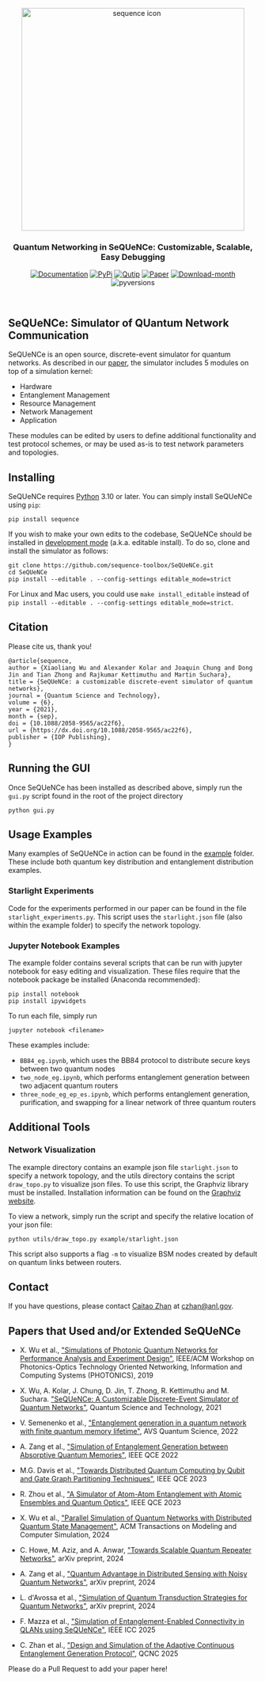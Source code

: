 <p align="center">
  <picture>
   <source media="(prefers-color-scheme: dark)" srcset="https://raw.githubusercontent.com/sequence-toolbox/SeQUeNCe/master/docs/Sequence_Icon_Name_Dark.png">
   <img src="https://raw.githubusercontent.com/sequence-toolbox/SeQUeNCe/master/docs/Sequence_Icon_Name.svg" alt="sequence icon" width="450" class="center">
  </picture>
</p>

<h3><p align="center">Quantum Networking in SeQUeNCe: Customizable, Scalable, Easy Debugging</p></h3>



<div align="center">

[![Documentation](https://img.shields.io/readthedocs/sequence-rtd-tutorial)](https://sequence-rtd-tutorial.readthedocs.io/)
[![PyPi](https://img.shields.io/pypi/v/sequence)](https://pypi.org/project/sequence/)
[![Qutip](https://img.shields.io/badge/integration%20-Qutip-blue)](https://qutip.org/)
[![Paper](https://img.shields.io/badge/10.1088%2F2058-9565%2Fac22f6?label=DOI)](https://iopscience.iop.org/article/10.1088/2058-9565/ac22f6)
[![Download-month](https://img.shields.io/pypi/dm/sequence)](https://pypistats.org/packages/sequence)
![pyversions](https://img.shields.io/pypi/pyversions/sequence)

</div>



<br>

## SeQUeNCe: Simulator of QUantum Network Communication

SeQUeNCe is an open source, discrete-event simulator for quantum networks. As described in our [paper](http://arxiv.org/abs/2009.12000), the simulator includes 5 modules on top of a simulation kernel:
* Hardware
* Entanglement Management
* Resource Management
* Network Management
* Application

These modules can be edited by users to define additional functionality and test protocol schemes, or may be used as-is to test network parameters and topologies.

## Installing
SeQUeNCe requires [Python](https://www.python.org/downloads/) 3.10 or later. You can simply install SeQUeNCe using `pip`:
```
pip install sequence
```

If you wish to make your own edits to the codebase, SeQUeNCe should be installed in [development mode](https://setuptools.pypa.io/en/latest/userguide/development_mode.html) (a.k.a. editable install).
To do so, clone and install the simulator as follows:
```
git clone https://github.com/sequence-toolbox/SeQUeNCe.git
cd SeQUeNCe
pip install --editable . --config-settings editable_mode=strict
```

For Linux and Mac users, you could use `make install_editable` instead of `pip install --editable . --config-settings editable_mode=strict`.


## Citation
Please cite us, thank you!
```
@article{sequence,
author = {Xiaoliang Wu and Alexander Kolar and Joaquin Chung and Dong Jin and Tian Zhong and Rajkumar Kettimuthu and Martin Suchara},
title = {SeQUeNCe: a customizable discrete-event simulator of quantum networks},
journal = {Quantum Science and Technology},
volume = {6},
year = {2021},
month = {sep},
doi = {10.1088/2058-9565/ac22f6},
url = {https://dx.doi.org/10.1088/2058-9565/ac22f6},
publisher = {IOP Publishing},
}
```

<!-- * X. Wu, A. Kolar, J. Chung, D. Jin, T. Zhong, R. Kettimuthu and M. Suchara. "SeQUeNCe: Simulator of QUantum Network Communication." GitHub repository, https://github.com/sequence-toolbox/SeQUeNCe, 2021. -->

## Running the GUI
Once SeQUeNCe has been installed as described above, simply run the `gui.py` script found in the root of the project directory
```
python gui.py
```

## Usage Examples
Many examples of SeQUeNCe in action can be found in the [example](/example) folder. These include both quantum key distribution and entanglement distribution examples.

### Starlight Experiments
Code for the experiments performed in our paper can be found in the file `starlight_experiments.py`. This script uses the `starlight.json` file (also within the example folder) to specify the network topology.

### Jupyter Notebook Examples
The example folder contains several scripts that can be run with jupyter notebook for easy editing and visualization. These files require that the notebook package be installed (Anaconda recommended):
```
pip install notebook
pip install ipywidgets
```
To run each file, simply run
```
jupyter notebook <filename>
```
These examples include:
* `BB84_eg.ipynb`, which uses the BB84 protocol to distribute secure keys between two quantum nodes
* `two_node_eg.ipynb`, which performs entanglement generation between two adjacent quantum routers
* `three_node_eg_ep_es.ipynb`, which performs entanglement generation, purification, and swapping for a linear network of three quantum routers

## Additional Tools

### Network Visualization
The example directory contains an example json file `starlight.json` to specify a network topology, and the utils directory contains the script `draw_topo.py` to visualize json files. To use this script, the Graphviz library must be installed. Installation information can be found on the [Graphviz website](https://www.graphviz.org/download/).

To view a network, simply run the script and specify the relative location of your json file:
```
python utils/draw_topo.py example/starlight.json
```
This script also supports a flag `-m` to visualize BSM nodes created by default on quantum links between routers.

## Contact
If you have questions, please contact [Caitao Zhan](https://caitaozhan.github.io/) at [czhan@anl.gov](mailto:czhan@anl.gov).

## Papers that Used and/or Extended SeQUeNCe

* X. Wu et al., ["Simulations of Photonic Quantum Networks for Performance Analysis and Experiment Design"](https://ieeexplore.ieee.org/document/8950718), IEEE/ACM Workshop on Photonics-Optics Technology Oriented Networking, Information and Computing Systems (PHOTONICS), 2019

* X. Wu, A. Kolar, J. Chung, D. Jin, T. Zhong, R. Kettimuthu and M. Suchara. ["SeQUeNCe: A Customizable Discrete-Event Simulator of Quantum Networks"](https://iopscience.iop.org/article/10.1088/2058-9565/ac22f6), Quantum Science and Technology, 2021

* V. Semenenko et al., ["Entanglement generation in a quantum network with finite quantum memory lifetime"](https://pubs.aip.org/avs/aqs/article/4/1/012002/2835237/Entanglement-generation-in-a-quantum-network-with), AVS Quantum Science, 2022

* A. Zang et al., ["Simulation of Entanglement Generation between Absorptive Quantum Memories"](https://ieeexplore.ieee.org/abstract/document/9951205), IEEE QCE 2022

* M.G. Davis et al., ["Towards Distributed Quantum Computing by Qubit and Gate Graph Partitioning Techniques"](https://ieeexplore.ieee.org/abstract/document/10313645), IEEE QCE 2023

* R. Zhou et al., ["A Simulator of Atom-Atom Entanglement with Atomic Ensembles and Quantum Optics"](https://ieeexplore.ieee.org/abstract/document/10313610), IEEE QCE 2023

* X. Wu et al., ["Parallel Simulation of Quantum Networks with Distributed Quantum State Management"](https://dl.acm.org/doi/abs/10.1145/3634701), ACM Transactions on Modeling and Computer Simulation, 2024

* C. Howe, M. Aziz, and A. Anwar, ["Towards Scalable Quantum Repeater Networks"](https://arxiv.org/abs/2409.08416), arXiv preprint, 2024

* A. Zang et al., ["Quantum Advantage in Distributed Sensing with Noisy Quantum Networks"](https://arxiv.org/abs/2409.17089), arXiv preprint, 2024

* L. d'Avossa et al., ["Simulation of Quantum Transduction Strategies for Quantum Networks"](https://arxiv.org/abs/2411.11377), arXiv preprint, 2024

* F. Mazza et al., ["Simulation of Entanglement-Enabled Connectivity in QLANs using SeQUeNCe"](https://arxiv.org/abs/2411.11031), IEEE ICC 2025

* C. Zhan et al., ["Design and Simulation of the Adaptive Continuous Entanglement Generation Protocol"](https://arxiv.org/abs/2502.01964), QCNC 2025


Please do a Pull Request to add your paper here! 
